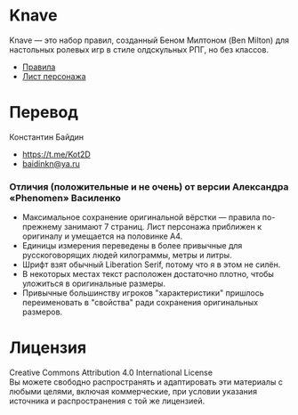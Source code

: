 # Knave
Knave — это набор правил, созданный Беном Милтоном (Ben Milton) для настольных ролевых игр в стиле олдскульных РПГ, 
но без классов.  
- [Правила](https://github.com/2DKot/knave-rus/raw/master/Knave%20rus.pdf)
- [Лист персонажа](https://github.com/2DKot/knave-rus/raw/master/%D0%9B%D0%B8%D1%81%D1%82%20%D0%BF%D0%B5%D1%80%D1%81%D0%BE%D0%BD%D0%B0%D0%B6%D0%B0.pdf)

# Перевод
Константин Байдин
- https://t.me/Kot2D
- baidinkn@ya.ru

### Отличия (положительные и не очень) от версии Александра «Phenomen» Василенко
- Максимальное сохранение оригинальной вёрстки — правила по-прежнему занимают 7 страниц. Лист персонажа приближен к оригиналу и умещается на половинке А4.
- Единицы измерения переведены в более привычные для русскоговорящих людей килограммы, метры и литры.
- Шрифт взят обычный Liberation Serif, потому что я в этом не силён.
- В некоторых местах текст расположен достаточно плотно, чтобы уложиться в оригинальные размеры.
- Привычные большинству игроков "характеристики" пришлось переименовать в "свойства" ради сохранения оригинальных размеров.

# Лицензия
Creative Commons Attribution 4.0 International License  
Вы можете свободно распространять и адаптировать эти материалы с любыми целями, включая коммерческие, при условии указания источника и распространения с той же лицензией.

